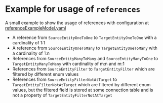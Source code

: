 # Example for usage of `references`

A small example to show the usage of references with configuration
at [referenceExampleModel.yaml](./src/main/resources/referenceExampleModel.yaml)

* A reference from `SourceEntityOneToOne` to `TargetEntityOneToOne` with a cardinality of 1:1
* A reference from `SourceEntityOneToMany` to `TargetEntityOneToMany` with a cardinality of 1:n
* References from `SourceEntityManyToMany` and `SourceEntityManyToOne` to `TargetEntityManyToMany` with cardinality of
  m:n and m:1
* References from `SourceEntityFilter` to `TargetEntityFilter` which are filtered by different enum values
* References from `SourceEntityFilterNotAtTarget` to `TargetEntityFilterNotAtTarget` which are filtered by
  different enum values, but the filtered field is stored at some connection table and is not a property
  of `TargetEntityFilterNotAtTarget`